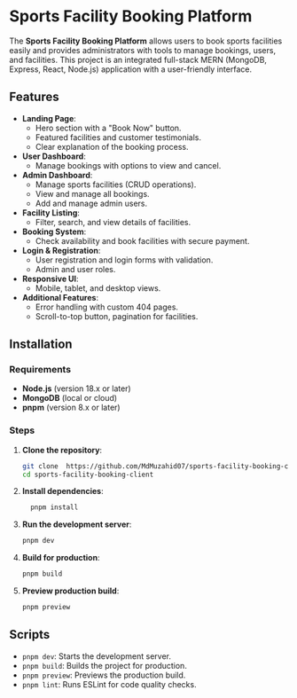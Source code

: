 
# Sports Facility Booking Platform

The **Sports Facility Booking Platform** allows users to book sports facilities easily and provides administrators with tools to manage bookings, users, and facilities. This project is an integrated full-stack MERN (MongoDB, Express, React, Node.js) application with a user-friendly interface.

## Features

- **Landing Page**: 
  - Hero section with a "Book Now" button.
  - Featured facilities and customer testimonials.
  - Clear explanation of the booking process.
- **User Dashboard**:
  - Manage bookings with options to view and cancel.
- **Admin Dashboard**:
  - Manage sports facilities (CRUD operations).
  - View and manage all bookings.
  - Add and manage admin users.
- **Facility Listing**: 
  - Filter, search, and view details of facilities.
- **Booking System**: 
  - Check availability and book facilities with secure payment.
- **Login & Registration**:
  - User registration and login forms with validation.
  - Admin and user roles.
- **Responsive UI**:
  - Mobile, tablet, and desktop views.
- **Additional Features**:
  - Error handling with custom 404 pages.
  - Scroll-to-top button, pagination for facilities.

## Installation

### Requirements

- **Node.js** (version 18.x or later)
- **MongoDB** (local or cloud)
- **pnpm** (version 8.x or later)

### Steps

1. **Clone the repository**:
   ```bash
   git clone  https://github.com/MdMuzahid07/sports-facility-booking-client.git
   cd sports-facility-booking-client
   ```

2. **Install dependencies**:
   ```bash
     pnpm install
   ```

3. **Run the development server**:
   ```bash
   pnpm dev
   ```

4. **Build for production**:
   ```bash
   pnpm build
   ```

5. **Preview production build**:
   ```bash
   pnpm preview
   ```

## Scripts

- `pnpm dev`: Starts the development server.
- `pnpm build`: Builds the project for production.
- `pnpm preview`: Previews the production build.
- `pnpm lint`: Runs ESLint for code quality checks.

